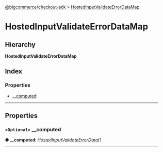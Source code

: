 [@bigcommerce/checkout-sdk](../README.md) > [HostedInputValidateErrorDataMap](../interfaces/hostedinputvalidateerrordatamap.md)

# HostedInputValidateErrorDataMap

## Hierarchy

**HostedInputValidateErrorDataMap**

## Index

### Properties

* [__computed](hostedinputvalidateerrordatamap.md#__computed)

---

## Properties

<a id="__computed"></a>

### `<Optional>` __computed

**● __computed**: *[HostedInputValidateErrorData](hostedinputvalidateerrordata.md)[]*

___

